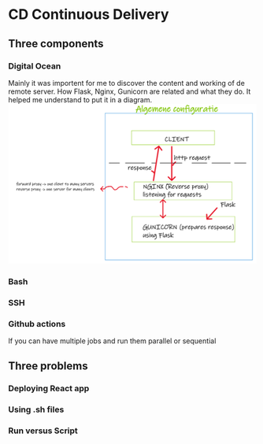 # CD Continuous Delivery

## Three components

### Digital Ocean

Mainly it was importent for me to discover the content and working of de remote server. How Flask, Nginx, Gunicorn are related and what they do. It helped me understand to put it in a diagram.
![configuration](./static/images/configuration.png)

### Bash

### SSH

### Github actions

If you can have multiple jobs and run them parallel or sequential

## Three problems

### Deploying React app

### Using .sh files

### Run versus Script
